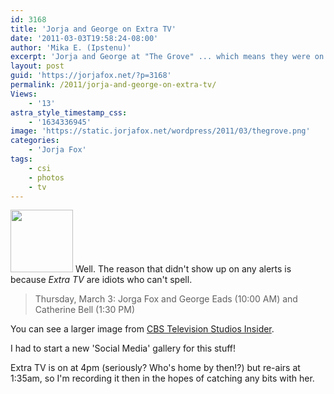 ```yaml
---
id: 3168
title: 'Jorja and George on Extra TV'
date: '2011-03-03T19:58:24-08:00'
author: 'Mika E. (Ipstenu)'
excerpt: 'Jorja and George at "The Grove" ... which means they were on Extra TV together tonight.'
layout: post
guid: 'https://jorjafox.net/?p=3168'
permalink: /2011/jorja-and-george-on-extra-tv/
Views:
    - '13'
astra_style_timestamp_css:
    - '1634336945'
image: 'https://static.jorjafox.net/wordpress/2011/03/thegrove.png'
categories:
    - 'Jorja Fox'
tags:
    - csi
    - photos
    - tv
---
```


<a href="https://jorjafox.net/gallery/media/social/cbstelevisionstudiosinsider-20110303.jpg"><img src="//static.jorjafox.net/wordpress/2011/03/thegrove-100x100.png" alt="" title="thegrove" width="100" height="100" class="alignleft size-thumbnail wp-image-3169" /></a> Well.  The reason that didn't show up on any alerts is because <em>Extra TV</em> are idiots who can't spell.

<blockquote>Thursday, March 3: Jorga Fox and George Eads (10:00 AM) and Catherine Bell (1:30 PM)</blockquote>

You can see a larger image from <a href="https://jorjafox.net/gallery/media/social/cbstelevisionstudiosinsider-20110303.jpg">CBS Television Studios Insider</a>.

I had to start a new 'Social Media' gallery for this stuff!

Extra TV is on at 4pm (seriously? Who's home by then!?) but re-airs at 1:35am, so I'm recording it then in the hopes of catching any bits with her.
